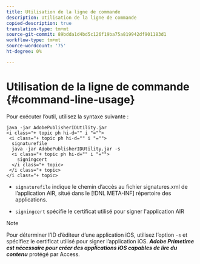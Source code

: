 ```yaml
---
title: Utilisation de la ligne de commande
description: Utilisation de la ligne de commande
copied-description: true
translation-type: tm+mt
source-git-commit: 89bdda1d4bd5c126f19ba75a819942df901183d1
workflow-type: tm+mt
source-wordcount: '75'
ht-degree: 0%

---
```



# Utilisation de la ligne de commande {#command-line-usage}

Pour exécuter l’outil, utilisez la syntaxe suivante :

```
java -jar AdobePublisherIDUtility.jar 
<i class="+ topic ph hi-d="" i "="">
 <i class="+ topic ph hi-d="" i "="">
  signaturefile 
  java -jar AdobePublisherIDUtility.jar -s 
  <i class="+ topic ph hi-d="" i "="">
    signingcert
  </i class="+ topic>
 </i class="+ topic>
</i class="+ topic>
```

* `signaturefile` indique le chemin d’accès au fichier signatures.xml de l’application AIR, situé dans le  [!DNL META-INF] répertoire des applications.

* `signingcert` spécifie le certificat utilisé pour signer l&#39;application AIR

>[!NOTE]
>
>Pour déterminer l’ID d’éditeur d’une application iOS, utilisez l’option `-s` et spécifiez le certificat utilisé pour signer l’application iOS. ***Adobe Primetime est nécessaire pour créer des applications iOS capables de lire du contenu*** protégé par Access.

